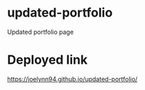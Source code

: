 # updated-portfolio
Updated portfolio page

# Deployed link
https://joelynn94.github.io/updated-portfolio/
